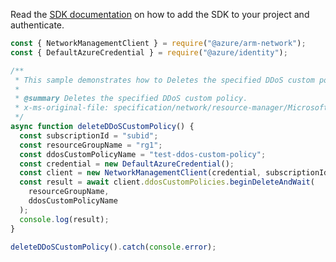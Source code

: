 Read the [SDK documentation](https://github.com/Azure/azure-sdk-for-js/blob/%40azure%2Farm-network_27.0.0/sdk/network/arm-network/README.md) on how to add the SDK to your project and authenticate.

```javascript
const { NetworkManagementClient } = require("@azure/arm-network");
const { DefaultAzureCredential } = require("@azure/identity");

/**
 * This sample demonstrates how to Deletes the specified DDoS custom policy.
 *
 * @summary Deletes the specified DDoS custom policy.
 * x-ms-original-file: specification/network/resource-manager/Microsoft.Network/stable/2021-05-01/examples/DdosCustomPolicyDelete.json
 */
async function deleteDDoSCustomPolicy() {
  const subscriptionId = "subid";
  const resourceGroupName = "rg1";
  const ddosCustomPolicyName = "test-ddos-custom-policy";
  const credential = new DefaultAzureCredential();
  const client = new NetworkManagementClient(credential, subscriptionId);
  const result = await client.ddosCustomPolicies.beginDeleteAndWait(
    resourceGroupName,
    ddosCustomPolicyName
  );
  console.log(result);
}

deleteDDoSCustomPolicy().catch(console.error);
```
